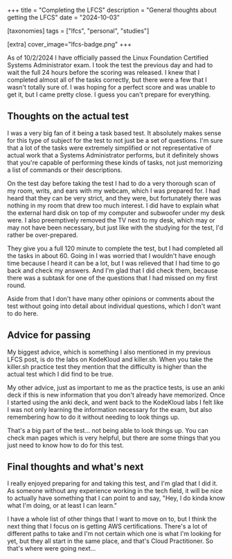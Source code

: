 +++
title = "Completing the LFCS"
description = "General thoughts about getting the LFCS"
date = "2024-10-03"

[taxonomies] 
tags = ["lfcs", "personal", "studies"]

[extra]
cover_image="lfcs-badge.png"
+++

As of 10/2/2024 I have officially passed the Linux Foundation Certified Systems Administrator exam.  I took the test the previous day and had to wait the full 24 hours before the scoring was released.  I knew that I completed almost all of the tasks correctly, but there were a few that I wasn't totally sure of.  I was hoping for a perfect score and was unable to get it, but I came pretty close.  I guess you can't prepare for everything.

## Thoughts on the actual test

I was a very big fan of it being a task based test.  It absolutely makes sense for this type of subject for the test to not just be a set of questions.  I'm sure that a lot of the tasks were extremely simplified or not representative of actual work that a Systems Administrator performs, but it definitely shows that you're capable of performing these kinds of tasks, not just memorizing a list of commands or their descriptions.

On the test day before taking the test I had to do a very thorough scan of my room, writs, and ears with my webcam, which I was prepared for.  I had heard that they can be very strict, and they were, but fortunately there was nothing in my room that drew too much interest.  I did have to explain what the external hard disk on top of my computer and subwoofer under my desk were.  I also preemptively removed the TV next to my desk, which may or may not have been necessary, but just like with the studying for the test, I'd rather be over-prepared.

They give you a full 120 minute to complete the test, but I had completed all the tasks in about 60.  Going in I was worried that I wouldn't have enough time because I heard it can be a lot, but I was relieved that I had time to go back and check my answers.  And I'm glad that I did check them, because there was a subtask for one of the questions that I had missed on my first round.

Aside from that I don't have many other opinions or comments about the test without going into detail about individual questions, which I don't want to do here.

## Advice for passing

My biggest advice, which is something I also mentioned in my previous LFCS post, is do the labs on KodeKloud and killer.sh.  When you take the killer.sh practice test they mention that the difficulty is higher than the actual test which I did find to be true.

My other advice, just as important to me as the practice tests, is use an anki deck if this is new information that you don't already have memorized.  Once I started using the anki deck, and went back to the KodeKloud labs I felt like I was not only learning the information necessary for the exam, but also remembering how to do it without needing to look things up.

That's a big part of the test... not being able to look things up.  You can check man pages which is very helpful, but there are some things that you just need to know how to do for this test.

## Final thoughts and what's next

I really enjoyed preparing for and taking this test, and I'm glad that I did it.  As someone without any experience working in the tech field, it will be nice to actually have something that I can point to and say, "Hey, I do kinda know what I'm doing, or at least I can learn."

I have a whole list of other things that I want to move on to, but I think the next thing that I focus on is getting AWS certifications.  There's a lot of different paths to take and I'm not certain which one is what I'm looking for yet, but they all start in the same place, and that's Cloud Practitioner.  So that's where were going next...
